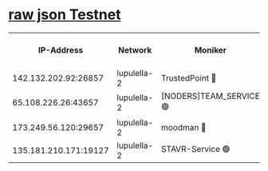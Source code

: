 [raw json Testnet](https://rpc-check.jaclalt.stavr.tech/jaclalt/rpc-jaclalt-result.json)
=

<table><tr><th>IP-Address</th><th>Network</th><th>Moniker</th><th>Latest Block Height</th><th>Earliest Block Height</th><th>Catching Up</th><th>Tx Index</th><th>Voting Power</th><th>Scan Time</th></tr><tr><td>142.132.202.92:26857</td><td>lupulella-2</td><td>TrustedPoint 🔴</td><td>6706867</td><td>6282001</td><td>False</td><td>off</td><td>5</td><td>2024-02-17T08:31:53.580886566UTC</td></tr><tr><td>65.108.226.26:43657</td><td>lupulella-2</td><td>[NODERS]TEAM_SERVICE 🟢</td><td>6706867</td><td>6282001</td><td>False</td><td>on</td><td>0</td><td>2024-02-17T08:31:53.977437768UTC</td></tr><tr><td>173.249.56.120:29657</td><td>lupulella-2</td><td>moodman 🔴</td><td>6706867</td><td>6606867</td><td>False</td><td>off</td><td>940134</td><td>2024-02-17T08:31:53.331799681UTC</td></tr><tr><td>135.181.210.171:19127</td><td>lupulella-2</td><td>STAVR-Service 🟢</td><td>6706866</td><td>6705001</td><td>False</td><td>on</td><td>0</td><td>2024-02-17T08:31:46.734752707UTC</td></tr></table>
